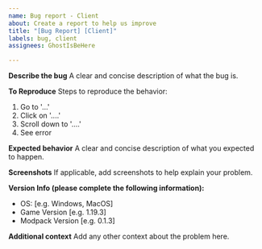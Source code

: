 ```yaml
---
name: Bug report - Client
about: Create a report to help us improve
title: "[Bug Report] [Client]"
labels: bug, client
assignees: GhostIsBeHere

---
```


**Describe the bug**
A clear and concise description of what the bug is.

**To Reproduce**
Steps to reproduce the behavior:
1. Go to '...'
2. Click on '....'
3. Scroll down to '....'
4. See error

**Expected behavior**
A clear and concise description of what you expected to happen.

**Screenshots**
If applicable, add screenshots to help explain your problem.

**Version Info (please complete the following information):**
 - OS: [e.g. Windows, MacOS]
 - Game Version [e.g. 1.19.3]
- Modpack Version [e.g. 0.1.3]

**Additional context**
Add any other context about the problem here.
